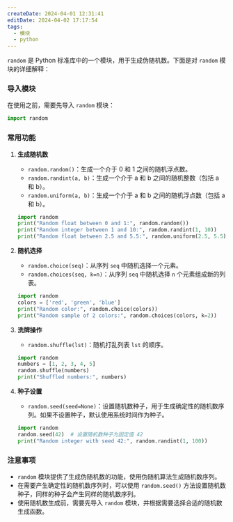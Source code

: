 ```yaml
---
createDate: 2024-04-01 12:31:41
editDate: 2024-04-02 17:17:54
tags:
  - 模块
  - python
---
```

`random` 是 Python 标准库中的一个模块，用于生成伪随机数。下面是对 `random` 模块的详细解释：

### 导入模块
在使用之前，需要先导入 `random` 模块：
```python
import random
```

### 常用功能
1. **生成随机数**
   - `random.random()`：生成一个介于 0 和 1 之间的随机浮点数。
   - `random.randint(a, b)`：生成一个介于 a 和 b 之间的随机整数（包括 a 和 b）。
   - `random.uniform(a, b)`：生成一个介于 a 和 b 之间的随机浮点数（包括 a 和 b）。
   ```python
   import random
   print("Random float between 0 and 1:", random.random())
   print("Random integer between 1 and 10:", random.randint(1, 10))
   print("Random float between 2.5 and 5.5:", random.uniform(2.5, 5.5))
   ```

2. **随机选择**
   - `random.choice(seq)`：从序列 `seq` 中随机选择一个元素。
   - `random.choices(seq, k=n)`：从序列 `seq` 中随机选择 `n` 个元素组成新的列表。
   ```python
   import random
   colors = ['red', 'green', 'blue']
   print("Random color:", random.choice(colors))
   print("Random sample of 2 colors:", random.choices(colors, k=2))
   ```

3. **洗牌操作**
   - `random.shuffle(lst)`：随机打乱列表 `lst` 的顺序。
   ```python
   import random
   numbers = [1, 2, 3, 4, 5]
   random.shuffle(numbers)
   print("Shuffled numbers:", numbers)
   ```

4. **种子设置**
   - `random.seed(seed=None)`：设置随机数种子，用于生成确定性的随机数序列。如果不设置种子，默认使用系统时间作为种子。
   ```python
   import random
   random.seed(42)  # 设置随机数种子为固定值 42
   print("Random integer with seed 42:", random.randint(1, 100))
   ```

### 注意事项
- `random` 模块提供了生成伪随机数的功能，使用伪随机算法生成随机数序列。
- 在需要产生确定性的随机数序列时，可以使用 `random.seed()` 方法设置随机数种子，同样的种子会产生同样的随机数序列。
- 使用随机数生成前，需要先导入 `random` 模块，并根据需要选择合适的随机数生成函数。